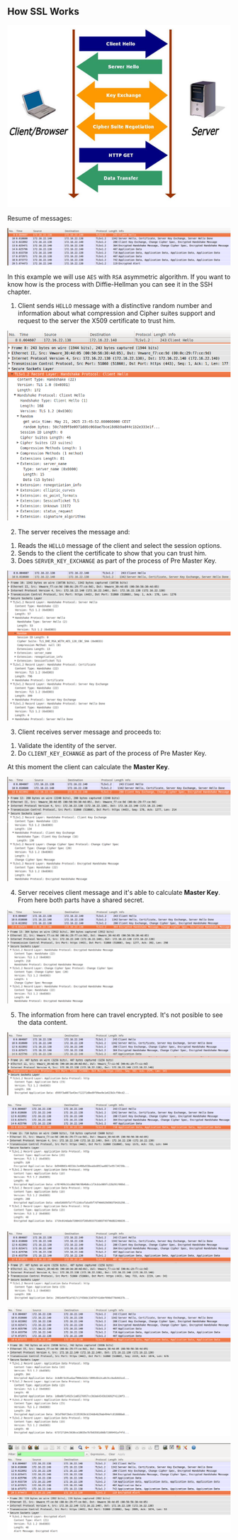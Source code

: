 ## How SSL Works

![](../../assets/ssl-handshake.jpg)

Resume of messages:

![](../../assets/ssl-resume.png)

In this example we will use `AES` with `RSA` asymmetric algorithm. If you want to know how is the process with Diffie-Hellman you can see it in the SSH chapter.

1) Client sends `HELLO` message with a distinctive random number and information about what compression and Cipher suites support and request to the server the X509 certificate to trust him.

![](../../assets/ssl-1.png)

2) The server receives the message and:

1. Reads the `HELLO` message of the client and select the session options.
2. Sends to the client the certificate to show that you can trust him.
3. Does `SERVER_KEY_EXCHANGE` as part of the process of Pre Master Key.

![](../../assets/ssl-2.png)

3) Client receives server message and proceeds to:

1. Validate the identity of the server.
2. Do `CLIENT_KEY_ECHANGE` as part of the process of Pre Master Key.

At this moment the client can calculate the **Master Key**.

![](../../assets/ssl-3.png)

4) Server receives client message and it's able to calculate **Master Key**. From here both parts have a shared secret.

![](../../assets/ssl-4.png)

5) The information from here can travel encrypted. It's not posible to see the data content.

![](../../assets/ssl-5.png)

![](../../assets/ssl-6.png)

![](../../assets/ssl-7.png)

![](../../assets/ssl-8.png)

![](../../assets/ssl-9.png)
